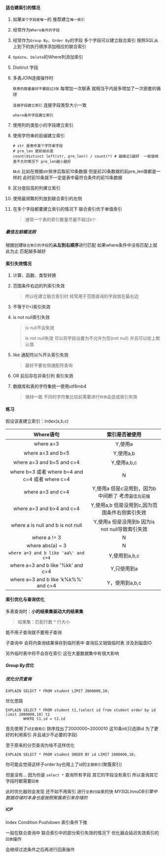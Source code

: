 #### 适合建索引的情况

1. 如果`某个字段是唯一`的 推荐建立`唯一索引`

2. 经常作为`Where条件的字段`

3. 经常作为`Group By`、`Order By`的字段   多个字段可以建立联合索引 按照SQL从上到下的执行顺序添加相应的联合索引

4. `Update`、`Delete`的Where列添加索引

5. Distinct 字段

6. 多表JOIN连接操作时

   `联表的数量最好不要超过3张` 每增加一次联表  就相当于内层多增加了一次嵌套的循环

   `连接字段建立索引` 连接字段类型大小一致

   `where条件字段建立索引`

7. 使用列的类型小的字段建立索引

8. 使用字符串的前缀建立索引

   ```mysql
   # str 是表中某个字符串字段
   # pre_len 是前缀长度
   count(distinct left(str, pre_len)) / count(*) # 越接近1越好  一般值相差不大的情况下 pre_len越小越好
   ```

   `缺点` 比如在根据str排序后取前10条数据  但是前20条数据的前pre_len值都是一样的  此时前10条就不一定是表中最符合条件的前10条数据

9. 区分度较高的列建立索引

10. 使用最频繁的列放到联合索引的左侧

11. 在多个字段都要建立索引的情况下 联合索引优于单值索引

    > 通常一个表的索引数量尽量不超过`6个`

##### 最佳左前缀法则

根据创建`联合索引的字段`的**从左到右顺序**进行匹配 如果where条件中没有匹配上就此为止 匹配越多越好

#### 索引失效情况

1. 计算、函数、类型转换

2. 范围条件右边的列索引失效

   > 所以在建立联合索引时 经常用于范围查询的字段放在最右边

3. 不等于(!=)索引失效

4. is not null索引失效

   > is null不会失效
   >
   > is not null失效 可以将字段设置为不允许为空(not null) 并且可以给上默认值

5. like 通配符以%开头索引失效

   > 最好不要左侧通配符查询

6. OR 前后存在非索引列  索引失效

7. 数据库和表的字符集统一使用utf8mb4

   > 保持一致 不同的字符集比较前需要进行`转换`会造成索引失效

#### 练习

假设该表建立索引：index(a,b,c)

|                  **Where语句**                  |                  **索引是否被使用**                  |
| :---------------------------------------------: | :--------------------------------------------------: |
|                    where a=3                    |                       Y,使用a                        |
|                where a=3 and b=5                |                      Y,使用a,b                       |
|            where a=3 and b=5 and c=4            |                     Y,使用a,b,c                      |
| where b=3 或者 where b=4 and c=4 或者 where c=4 |                          N                           |
|                where a=3 and c=4                | Y,使用a 但是c没用到，因为b中间断了  考虑`最佳左前缀` |
|            where a=3 and b>4 and c=4            |    Y,使用a,b 但是没用到c,因为范围条件右侧索引失效    |
|        where a is null and b is not null        |   Y,使用a 但是没用到b 因为is not null导致索引失效    |
|                  where a != 3                   |                          N                           |
|                where abs(a) = 3                 |                          N                           |
|      `where a=3 and b like 'aa%' and c=4`       |                    Y,使用到a,b,c                     |
|       where a=3 and b like '%kk' and c=4        |                     Y,只使用到a                      |
|      where a=3 and b like 'k%k%%' and c=4       |                    Y，使用到a,b,c                    |

#### 索引优化与查询优化

多表查询时：**小的结果集驱动大的结果集**

> 结果集：匹配行数 * 行大小



能不用子查询就不要用子查询

子查询中 会将内查询结果保存到临时表中 查询后又销毁临时表 涉及到磁盘IO

另外临时表中将不会存在索引 这在大量数据集中有很大影响



##### Group By优化



##### 优化分页查询

```mysql
EXPLAIN SELECT * FROM student LIMIT 2000000,10;
```

优化思路

```mysql
EXPLAIN SELECT * FROM student t1,(select id from student order by id limit 2000000,10) t2
		WHERE t1.id = t2.id
```

首先使用了id`主键索引` 排序找出了2000000~2000010 这10条id(只选择id 为了更好的利用索引 并且减少不必要的字段)



至于原来的分页查询为啥不这样优化

```mysql
EXPLAIN SELECT * FROM student ORDER BY id LIMIT 2000000,10;
```

你可能会觉得这样子order by也用上了id的`主键索引`(聚簇索引)

但是没有... 因为你是 `select *` 查询所有字段 其它的字段没有索引 所以查询其它字段时都需要`回表`

此时优化器则会发现 还不如不用索引 进行`全表扫描`来的快 *MYSQLInnoDB引擎中数据存储时本身也是按照聚簇索引来存储的*



##### ICP

Index Condition Pushdown 索引条件下推

一般在联合查询中 联合索引中的部分索引失效的情况下 优化器会延迟失效索引的`回表`操作

会继续过滤条件之后再进行回表操作
